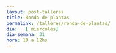 ```yaml
---
layout: post-talleres
title: Ronda de plantas
permalink: /talleres/ronda-de-plantas/
dia:   [ miercoles]
dia-semana: 31
hora: 10 a 12hs
---
```


